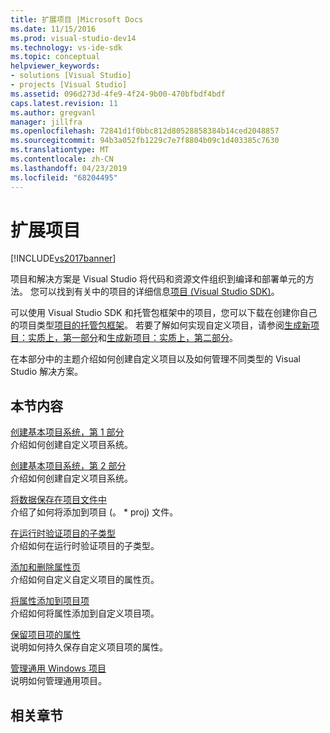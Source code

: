 ```yaml
---
title: 扩展项目 |Microsoft Docs
ms.date: 11/15/2016
ms.prod: visual-studio-dev14
ms.technology: vs-ide-sdk
ms.topic: conceptual
helpviewer_keywords:
- solutions [Visual Studio]
- projects [Visual Studio]
ms.assetid: 096d273d-4fe9-4f24-9b00-470bfbdf4bdf
caps.latest.revision: 11
ms.author: gregvanl
manager: jillfra
ms.openlocfilehash: 72841d1f0bbc812d80528858384b14ced2048857
ms.sourcegitcommit: 94b3a052fb1229c7e7f8804b09c1d403385c7630
ms.translationtype: MT
ms.contentlocale: zh-CN
ms.lasthandoff: 04/23/2019
ms.locfileid: "68204495"
---
```

# <a name="extending-projects"></a>扩展项目
[!INCLUDE[vs2017banner](../includes/vs2017banner.md)]

项目和解决方案是 Visual Studio 将代码和资源文件组织到编译和部署单元的方法。 您可以找到有关中的项目的详细信息[项目 (Visual Studio SDK)](../extensibility/extending-projects.md)。  
  
 可以使用 Visual Studio SDK 和托管包框架中的项目，您可以下载在创建你自己的项目类型[项目的托管包框架](http://mpfproj12.codeplex.com/)。 若要了解如何实现自定义项目，请参阅[生成新项目：实质上，第一部分](../extensibility/internals/new-project-generation-under-the-hood-part-one.md)和[生成新项目：实质上，第二部分](../extensibility/internals/new-project-generation-under-the-hood-part-two.md)。  
  
 在本部分中的主题介绍如何创建自定义项目以及如何管理不同类型的 Visual Studio 解决方案。  
  
## <a name="in-this-section"></a>本节内容  
 [创建基本项目系统，第 1 部分](../extensibility/creating-a-basic-project-system-part-1.md)  
 介绍如何创建自定义项目系统。  
  
 [创建基本项目系统，第 2 部分](../extensibility/creating-a-basic-project-system-part-2.md)  
 介绍如何创建自定义项目系统。  
  
 [将数据保存在项目文件中](../extensibility/saving-data-in-project-files.md)  
 介绍了如何将添加到项目 (。 * proj) 文件。  
  
 [在运行时验证项目的子类型](../extensibility/verifying-subtypes-of-a-project-at-run-time.md)  
 介绍如何在运行时验证项目的子类型。  
  
 [添加和删除属性页](../extensibility/adding-and-removing-property-pages.md)  
 介绍如何自定义自定义项目的属性页。  
  
 [将属性添加到项目项](../extensibility/adding-an-attribute-to-a-project-item.md)  
 介绍如何将属性添加到自定义项目项。  
  
 [保留项目项的属性](../extensibility/persisting-the-property-of-a-project-item.md)  
 说明如何持久保存自定义项目项的属性。  
  
 [管理通用 Windows 项目](../extensibility/managing-universal-windows-projects.md)  
 说明如何管理通用项目。  
  
## <a name="related-sections"></a>相关章节
